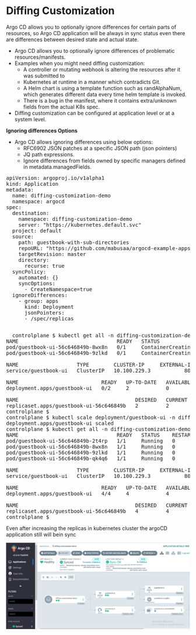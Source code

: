 #  Diffing Customization

Argo CD allows you to optionally ignore differences for certain parts of resources, so Argo CD application will be always in sync status even there are differences between desired state and actual state.
* Argo CD allows you to optionally ignore differences of problematic resources/manifests.
* Examples when you might need diffing customization:
  * A controller or mutating webhook is altering the resources after it was submitted to
  * Kubernetes at runtime in a manner which contradicts Git.
  * A Helm chart is using a template function such as randAlphaNum, which generates different data every time helm template is invoked.
  * There is a bug in the manifest, where it contains extra/unknown fields from the actual K8s spec.
* Diffing customization can be configured at application level or at a system level.

**Ignoring differences Options**

*  Argo CD allows ignoring differences using below options:
    * RFC6902 JSON patches at a specific JSON path (json pointers)
    * JQ path expressions.
    * Ignore differences from fields owned by specific managers defined in metadata.managedFields.
 
<pre>
apiVersion: argoproj.io/v1alpha1
kind: Application
metadata: 
  name: diffing-customization-demo
  namespace: argocd
spec: 
  destination:
    namespace: diffing-customization-demo
    server: "https://kubernetes.default.svc"
  project: default
  source: 
    path: guestbook-with-sub-directories
    repoURL: "https://github.com/mabusaa/argocd-example-apps.git"
    targetRevision: master
    directory:
      recurse: true
  syncPolicy:
    automated: {}
    syncOptions:
      - CreateNamespace=true
  ignoreDifferences:
    - group: apps
      kind: Deployment
      jsonPointers:
      - /spec/replicas

</pre>

<pre>
  controlplane $ kubectl get all -n diffing-customization-demo
NAME                                READY   STATUS              RESTARTS   AGE
pod/guestbook-ui-56c646849b-8wx8n   0/1     ContainerCreating   0          5s
pod/guestbook-ui-56c646849b-9zlkd   0/1     ContainerCreating   0          5s

NAME                   TYPE        CLUSTER-IP     EXTERNAL-IP   PORT(S)   AGE
service/guestbook-ui   ClusterIP   10.100.229.3   <none>        80/TCP    5s

NAME                           READY   UP-TO-DATE   AVAILABLE   AGE
deployment.apps/guestbook-ui   0/2     2            0           5s

NAME                                      DESIRED   CURRENT   READY   AGE
replicaset.apps/guestbook-ui-56c646849b   2         2         0       5s
controlplane $ 
controlplane $ kubectl scale deployment/guestbook-ui -n diffing-customization-demo --replicas=4
deployment.apps/guestbook-ui scaled
controlplane $ kubectl get all -n diffing-customization-demo
NAME                                READY   STATUS    RESTARTS   AGE
pod/guestbook-ui-56c646849b-2t4rp   1/1     Running   0          44s
pod/guestbook-ui-56c646849b-8wx8n   1/1     Running   0          102s
pod/guestbook-ui-56c646849b-9zlkd   1/1     Running   0          102s
pod/guestbook-ui-56c646849b-qk4q6   1/1     Running   0          44s

NAME                   TYPE        CLUSTER-IP     EXTERNAL-IP   PORT(S)   AGE
service/guestbook-ui   ClusterIP   10.100.229.3   <none>        80/TCP    102s

NAME                           READY   UP-TO-DATE   AVAILABLE   AGE
deployment.apps/guestbook-ui   4/4     4            4           102s

NAME                                      DESIRED   CURRENT   READY   AGE
replicaset.apps/guestbook-ui-56c646849b   4         4         4       102s
controlplane $ 
</pre>

Even after increasing the replicas in kubernetes cluster the argoCD application still will bein sync

![diff](https://github.com/rajeswarithota1715/ArgoCD/blob/e8a2f54af0d9f751d7eaf4633edd6ed6b55b4366/diff.PNG)
